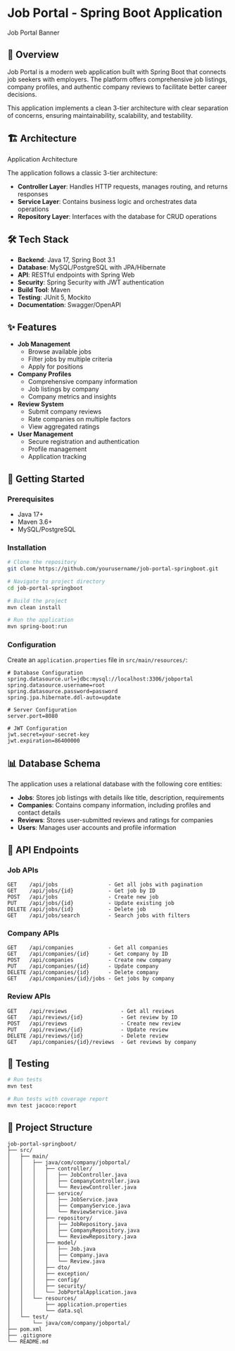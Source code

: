 # Job Portal - Spring Boot Application

Job Portal Banner

## 📌 Overview

Job Portal is a modern web application built with Spring Boot that connects job seekers with employers. The platform offers comprehensive job listings, company profiles, and authentic company reviews to facilitate better career decisions.

This application implements a clean 3-tier architecture with clear separation of concerns, ensuring maintainability, scalability, and testability.

## 🏗️ Architecture

Application Architecture

The application follows a classic 3-tier architecture:

- **Controller Layer**: Handles HTTP requests, manages routing, and returns responses
- **Service Layer**: Contains business logic and orchestrates data operations
- **Repository Layer**: Interfaces with the database for CRUD operations


## 🛠️ Tech Stack

- **Backend**: Java 17, Spring Boot 3.1
- **Database**: MySQL/PostgreSQL with JPA/Hibernate
- **API**: RESTful endpoints with Spring Web
- **Security**: Spring Security with JWT authentication
- **Build Tool**: Maven
- **Testing**: JUnit 5, Mockito
- **Documentation**: Swagger/OpenAPI


## ✨ Features

- **Job Management**
    - Browse available jobs
    - Filter jobs by multiple criteria
    - Apply for positions
- **Company Profiles**
    - Comprehensive company information
    - Job listings by company
    - Company metrics and insights
- **Review System**
    - Submit company reviews
    - Rate companies on multiple factors
    - View aggregated ratings
- **User Management**
    - Secure registration and authentication
    - Profile management
    - Application tracking


## 🚀 Getting Started

### Prerequisites

- Java 17+
- Maven 3.6+
- MySQL/PostgreSQL


### Installation

```bash
# Clone the repository
git clone https://github.com/yourusername/job-portal-springboot.git

# Navigate to project directory
cd job-portal-springboot

# Build the project
mvn clean install

# Run the application
mvn spring-boot:run
```


### Configuration

Create an `application.properties` file in `src/main/resources/`:

```properties
# Database Configuration
spring.datasource.url=jdbc:mysql://localhost:3306/jobportal
spring.datasource.username=root
spring.datasource.password=password
spring.jpa.hibernate.ddl-auto=update

# Server Configuration
server.port=8080

# JWT Configuration
jwt.secret=your-secret-key
jwt.expiration=86400000
```


## 📊 Database Schema

The application uses a relational database with the following core entities:

- **Jobs**: Stores job listings with details like title, description, requirements
- **Companies**: Contains company information, including profiles and contact details
- **Reviews**: Stores user-submitted reviews and ratings for companies
- **Users**: Manages user accounts and profile information


## 🔌 API Endpoints

### Job APIs

```
GET    /api/jobs                - Get all jobs with pagination
GET    /api/jobs/{id}           - Get job by ID
POST   /api/jobs                - Create new job
PUT    /api/jobs/{id}           - Update existing job
DELETE /api/jobs/{id}           - Delete job
GET    /api/jobs/search         - Search jobs with filters
```


### Company APIs

```
GET    /api/companies           - Get all companies
GET    /api/companies/{id}      - Get company by ID
POST   /api/companies           - Create new company
PUT    /api/companies/{id}      - Update company
DELETE /api/companies/{id}      - Delete company
GET    /api/companies/{id}/jobs - Get jobs by company
```


### Review APIs

```
GET    /api/reviews                 - Get all reviews
GET    /api/reviews/{id}            - Get review by ID
POST   /api/reviews                 - Create new review
PUT    /api/reviews/{id}            - Update review
DELETE /api/reviews/{id}            - Delete review
GET    /api/companies/{id}/reviews  - Get reviews by company
```


## 🧪 Testing

```bash
# Run tests
mvn test

# Run tests with coverage report
mvn test jacoco:report
```


## 📁 Project Structure

```
job-portal-springboot/
├── src/
│   ├── main/
│   │   ├── java/com/company/jobportal/
│   │   │   ├── controller/
│   │   │   │   ├── JobController.java
│   │   │   │   ├── CompanyController.java
│   │   │   │   └── ReviewController.java
│   │   │   ├── service/
│   │   │   │   ├── JobService.java
│   │   │   │   ├── CompanyService.java
│   │   │   │   └── ReviewService.java
│   │   │   ├── repository/
│   │   │   │   ├── JobRepository.java
│   │   │   │   ├── CompanyRepository.java
│   │   │   │   └── ReviewRepository.java
│   │   │   ├── model/
│   │   │   │   ├── Job.java
│   │   │   │   ├── Company.java
│   │   │   │   └── Review.java
│   │   │   ├── dto/
│   │   │   ├── exception/
│   │   │   ├── config/
│   │   │   ├── security/
│   │   │   └── JobPortalApplication.java
│   │   └── resources/
│   │       ├── application.properties
│   │       └── data.sql
│   └── test/
│       └── java/com/company/jobportal/
├── pom.xml
├── .gitignore
└── README.md
```

